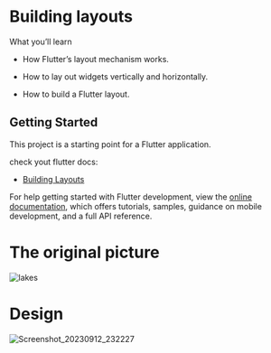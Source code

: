 # Building layouts

What you’ll learn

- How Flutter’s layout mechanism works.

- How to lay out widgets vertically and horizontally.

- How to build a Flutter layout.

## Getting Started

This project is a starting point for a Flutter application.

check yout flutter docs:

- [Building Layouts](https://docs.flutter.dev/ui/layout/tutorial)


For help getting started with Flutter development, view the
[online documentation](https://docs.flutter.dev/), which offers tutorials,
samples, guidance on mobile development, and a full API reference.


# The original picture
![lakes](https://github.com/Marwanhoo/building-layouts/assets/125823028/89d1e992-eec1-4393-99fa-8c50bf9282ac)

# Design
![Screenshot_20230912_232227](https://github.com/Marwanhoo/building-layouts/assets/125823028/dbcaaae5-afe9-4943-bdfb-3d06a5d5d3d4)
